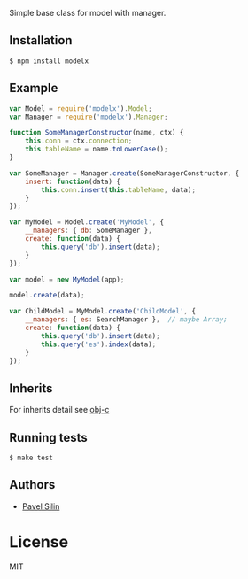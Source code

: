 Simple base class for model with manager.

## Installation

```
$ npm install modelx
```

## Example

```js
var Model = require('modelx').Model;
var Manager = require('modelx').Manager;

function SomeManagerConstructor(name, ctx) {
    this.conn = ctx.connection;
    this.tableName = name.toLowerCase();
}

var SomeManager = Manager.create(SomeManagerConstructor, {
    insert: function(data) {
        this.conn.insert(this.tableName, data);
    }
});

var MyModel = Model.create('MyModel', {
    __managers: { db: SomeManager },
    create: function(data) {
        this.query('db').insert(data);
    }
});

var model = new MyModel(app);

model.create(data);

var ChildModel = MyModel.create('ChildModel', {
    __managers: { es: SearchManager },  // maybe Array;
    create: function(data) {
        this.query('db').insert(data);
        this.query('es').index(data);
    }
});

```
## Inherits

For inherits detail see [obj-c](https://www.npmjs.org/package/obj-c)

## Running tests

```
$ make test
```

## Authors

  - [Pavel Silin](https://github.com/fi11)

# License

  MIT
